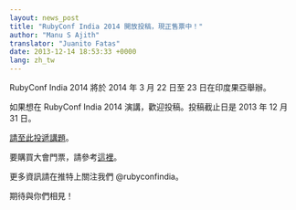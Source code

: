 ```yaml
---
layout: news_post
title: "RubyConf India 2014 開放投稿，現正售票中！"
author: "Manu S Ajith"
translator: "Juanito Fatas"
date: 2013-12-14 18:53:33 +0000
lang: zh_tw
---
```


RubyConf India 2014 將於 2014 年 3 月 22 日至 23 日在印度果亞舉辦。

如果想在 RubyConf India 2014 演講，歡迎投稿。投稿截止日是 2013 年 12 月 31 日。

[請至此投遞講題][proposals]。

要購買大會門票，請參考[這裡][tickets]。

更多資訊請在推特上關注我們 @rubyconfindia。

期待與你們相見！

[proposals]: https://rubyconfindia2014.busyconf.com/proposals/new
[tickets]: http://rubyconfindia.org/2014/tickets.html
